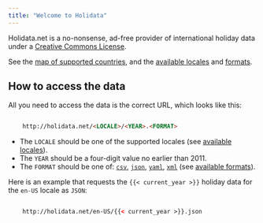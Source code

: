 ```yaml
---
title: "Welcome to Holidata"
---
```


Holidata.net is a no-nonsense, ad-free provider of international holiday data under a [Creative Commons License](https://creativecommons.org/licenses/by-nc-sa/3.0/).

See the [map of supported countries](map/), and the [available locales](locales/) and [formats](formats/).

## How to access the data

All you need to access the data is the correct URL, which looks like this:
```html

    http://holidata.net/<LOCALE>/<YEAR>.<FORMAT>

```
* The `LOCALE` should be one of the supported locales (see [available locales](locales/)).
* The `YEAR` should be a four-digit value no earlier than 2011.
* The `FORMAT` should be one of: [`csv`](formats/csv/), [`json`](formats/json/), [`yaml`](formats/yaml/),  [`xml`](formats/xml/)  (see [available formats](formats/)).

Here is an example that requests the `{{< current_year >}}` holiday data for the `en-US` locale as `JSON`:
```html

    http://holidata.net/en-US/{{< current_year >}}.json

```
